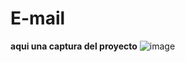 # E-mail

**aqui una captura del proyecto**
![image](https://user-images.githubusercontent.com/78446635/118581786-d051ed80-b757-11eb-8922-89814e9b7378.png)

